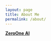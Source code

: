 ```yaml
---
layout: page
title: About Me
permalink: /about/
---
```


**[ZeroOne AI](https://www.zeroone.ai)**




